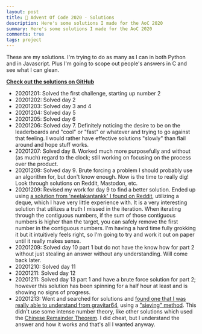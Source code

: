 ```yaml
---
layout: post
title: 🧩 Advent Of Code 2020 - Solutions
description: Here's some solutions I made for the AoC 2020
summary: Here's some solutions I made for the AoC 2020
comments: true
tags: project
---
```


These are my solutions. I'm trying to do as many as I can in both Python and in Javascript. Plus I'm going to scope out people's answers in C and see what I can glean.

[**Check out the solutions on GitHub**](https://github.com/milofultz/aoc2020)

- 20201201: Solved the first challenge, starting up number 2
- 20201202: Solved day 2
- 20201203: Solved day 3 and 4
- 20201204: Solved day 5
- 20201205: Solved day 6
- 20201206: Solved day 7. Definitely noticing the desire to be on the leaderboards and "cool" or "fast" or whatever and trying to go against that feeling. I would rather have effective solutions "slowly" than flail around and hope stuff works.
- 20201207: Solved day 8. Worked much more purposefully and without (as much) regard to the clock; still working on focusing on the process over the product.
- 20201208: Solved day 9. Brute forcing a problem I should probably use an algorithm for, but don't know enough. Now is the time to really dig! Look through solutions on Reddit, Mastodon, etc.
- 20201209: Revised my work for day 9 to find a better solution. Ended up using [a solution from 'neelakantankk' I found on Reddit](https://github.com/neelakantankk/Advent_of_Code_2020/blob/main/Day_09/day_09.py), utilizing a deque, which I have very little experience with. It is a very interesting solution that utilizes a truth I missed in the iteration. When iterating through the contiguous numbers, if the sum of those contiguous numbers is higher than the target, you can safely remove the first number in the contiguous numbers. I'm having a hard time fully grokking it but it intuitively feels right, so I'm going to try and work it out on paper until it really makes sense.
- 20201209: Solved day 10 part 1 but do not have the know how for part 2 without just stealing an answer without any understanding. Will come back later.
- 20201210: Solved day 11
- 20201211: Solved day 12
- 20201211: Solved day 13 part 1 and have a brute force solution for part 2; however this solution has been spinning for a half hour at least and is showing no signs of progress.
- 20201213: Went and searched for solutions and [found one that I was really able to understand from gravitar64](https://www.reddit.com/r/adventofcode/comments/kc4njx/comment/gfqeouq), using a ["sieving" method](https://en.wikipedia.org/wiki/Sieve_theory). This didn't use some intense number theory, like other solutions which used the [Chinese Remainder Theorem](https://en.wikipedia.org/wiki/Chinese_remainder_theorem). I did cheat, but I understand the answer and how it works and that's all I wanted anyway.